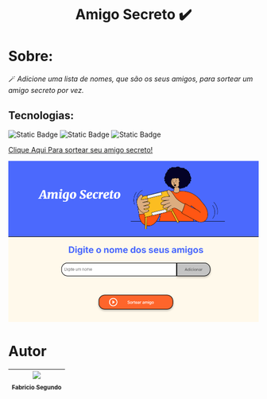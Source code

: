 <h1 align="center">Amigo Secreto ✔️</h1>



# Sobre:

🪄 _Adicione uma lista de nomes, que são os seus amigos, para sortear um amigo secreto por vez._

## Tecnologias:

![Static Badge](https://img.shields.io/badge/HTML-red) ![Static Badge](https://img.shields.io/badge/CSS-violet) ![Static Badge](https://img.shields.io/badge/JavasCript-yellow)

[Clique Aqui Para sortear seu amigo secreto!](https://amigo-secreto-blush-delta.vercel.app/)

![logo do site](/assets/amgs.png)

# Autor

| [<img loading="lazy" src="https://avatars.githubusercontent.com/u/78459567?v=4" width=115><br><sub>Fabricio Segundo</sub>](https://github.com/FabricioPython) |
| :-----------------------------------------------------------------------------------------------------------------------------------------------------------: |
